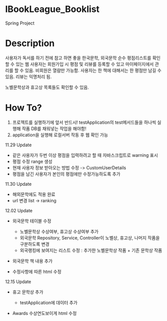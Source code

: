 # IBookLeague_Booklist

Spring Project

# Description
사용자가 독서를 하기 전에 참고 하면 좋을 한국문학, 외국문학 순수 평점리스트를 확인할 수 있는 웹
사용자는 회원가입 시 평점 및 리뷰를 등록할 수 있고
마이페이지에서 관리를 할 수 있음.
비회원은 열람만 가능함.
사용자는 한 책에 대해서는 한 평점만 남길 수 있음.
리뷰는 익명처리 됨.

노벨문학상과 휴고상 목록들도 확인할 수 있음.

# How To?
1. 프로젝트를 실행하기에 앞서 반드시! testApplication의 test메서드들을 하나씩 실행해 작품 DB를 채워넣는 작업을 해야함!
2. application을 실행해 로컬서버 작동 후 웹 확인 가능

11.29 Update
- 같은 사용자가 두번 이상 평점을 입력하려고 할 때 자바스크립트로 warning 표시
- 평점 수정 range 생성
- 현재 사용자 정보 받아오는 방법 수정 -> CustomUserDetails
- 평점을 남긴 사용자가 본인의 평점에만 수정가능하도록 추가
  

11.30 Update
- 해외문학에도 적용 완료
- url 변경 list -> ranking


12.02 Update
- 외국문학 테이블 수정
  - 노벨문학상 수상여부, 휴고상 수상여부 추가
  - 외국문학 Repository, Service, Controller이 노벨상, 휴고상, 나머지 작품을 구분하도록 변경
  - 외국랭킹에 보여지는 리스트 수정 : 추가한 노벨문학상 작품 + 기존 문학상 작품

- 외국문학 책 내용 추가

- 수정사항에 따른 html 수정


12.15 Update
- 휴고 문학상 추가
  - testApplication에 데이터 추가

- Awards 수상연도보이게 html 수정


